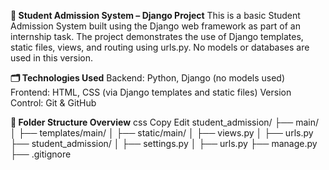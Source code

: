 **📘 Student Admission System – Django Project**
This is a basic Student Admission System built using the Django web framework as part of an internship task.
The project demonstrates the use of Django templates, static files, views, and routing using urls.py. No models or databases are used in this version.

**🗂️ Technologies Used**
Backend: Python, Django (no models used)
Frontend: HTML, CSS (via Django templates and static files)
Version Control: Git & GitHub

**📁 Folder Structure Overview**
css
Copy
Edit
student_admission/
├── main/
│   ├── templates/main/
│   ├── static/main/
│   ├── views.py
│   ├── urls.py
├── student_admission/
│   ├── settings.py
│   ├── urls.py
├── manage.py
├── .gitignore
